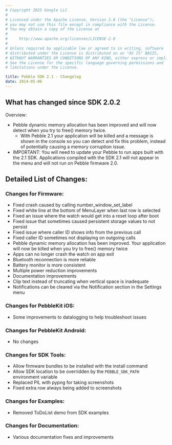 ```yaml
---
# Copyright 2025 Google LLC
#
# Licensed under the Apache License, Version 2.0 (the "License");
# you may not use this file except in compliance with the License.
# You may obtain a copy of the License at
#
#     http://www.apache.org/licenses/LICENSE-2.0
#
# Unless required by applicable law or agreed to in writing, software
# distributed under the License is distributed on an "AS IS" BASIS,
# WITHOUT WARRANTIES OR CONDITIONS OF ANY KIND, either express or implied.
# See the License for the specific language governing permissions and
# limitations under the License.

title: Pebble SDK 2.1 - Changelog
date: 2014-05-06
---
```


## What has changed since SDK 2.0.2

Overview:

 * Pebble dynamic memory allocation has been improved and will now detect when you try to free() memory twice. 
   * With Pebble 2.1 your application will be killed and a message is shown in the console so you can detect and fix this problem, instead of potentially causing a memory corruption issue.
 * IMPORTANT: You will need to update your Pebble to run apps built with the 2.1 SDK. Applications compiled with the SDK 2.1 will not appear in the menu and will not run on Pebble firmware 2.0.

## Detailed List of Changes:
### Changes for Firmware:
 * Fixed crash caused by calling number_window_set_label
 * Fixed white line at the bottom of MenuLayer when last row is selected
 * Fixed an issue where the watch would get into a reset loop after boot
 * Fixed issue that sometimes caused persistent storage values to not persist
 * Fixed issue where caller ID shows info from the previous call
 * Fixed caller ID sometimes not displaying on outgoing calls
 * Pebble dynamic memory allocation has been improved. Your application will now be killed when you try to free() memory twice
 * Apps can no longer crash the watch on app exit
 * Bluetooth reconnection is more reliable
 * Battery monitor is more consistent
 * Multiple power reduction improvements
 * Documentation improvements
 * Clip text instead of truncating when vertical space is inadequate
 * Notifications can be cleared via the Notification section in the Settings menu

### Changes for PebbleKit iOS:

 * Some improvements to datalogging to help troubleshoot issues

### Changes for PebbleKit Android:

 * No changes

### Changes for SDK Tools:

 * Allow firmware bundles to be installed with the install command
 * Allow SDK location to be overridden by the `PEBBLE_SDK_PATH` environment variable
 * Replaced PIL with pypng for taking screenshots
 * Fixed extra row always being added to screenshots

### Changes for Examples:

 * Removed ToDoList demo from SDK examples

### Changes for Documentation:

 * Various documentation fixes and improvements